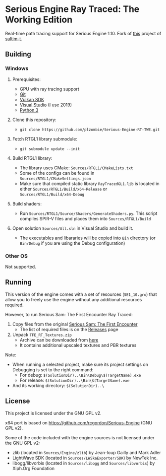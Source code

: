 # Serious Engine Ray Traced: The Working Edition 

Real-time path tracing support for Serious Engine 1.10. Fork of [this](https://github.com/sultim-t/Serious-Engine-RT) project of [sultim-t](https://github.com/sultim-t).

## Building

### Windows

1) Prerequisites:
    * GPU with ray tracing support
    * [Git](https://git-scm.com/downloads)
    * [Vulkan SDK](https://vulkan.lunarg.com/)
    * [Visual Studio](https://www.visualstudio.com/post-download-vs?sku=community) (I use 2019)
    * [Python 3](https://www.python.org/downloads/)

1) Clone this repository:
    * `git clone https://github.com/plzombie/Serious-Engine-RT-TWE.git`

1) Fetch RTGL1 library submodule:
    * `git submodule update --init`

1) Build RTGL1 library:
    * The library uses CMake: `Sources/RTGL1/CMakeLists.txt`
    * Some of the configs can be found in `Sources/RTGL1/CMakeSettings.json`
    * Make sure that compiled static library `RayTracedGL1.lib` is located in either `Sources/RTGL1/Build/x64-Release` or `Sources/RTGL1/Build/x64-Debug`

1) Build shaders:
    * Run `Sources/RTGL1/Source/Shaders/GenerateShaders.py`. This script compiles SPIR-V files and places them into `Sources/RTGL1/Build`

1) Open solution `Sources/All.sln` in Visual Studio and build it. 
    * The executables and libararies will be copied into `Bin` directory (or `Bin/Debug` if you are using the Debug configuration)

### Other OS

Not supported.

## Running

This version of the engine comes with a set of resources (`SE1_10.gro`) that allow you to freely use the engine without any additional resources required. 

However, to run Serious Sam: The First Encounter Ray Traced:
1) Copy files from the original [Serious Sam: The First Encounter](https://store.steampowered.com/app/41050/Serious_Sam_Classic_The_First_Encounter/)     
    * The list of required files is on the [Releases](https://github.com/plzombie/Serious-Engine-RT-TWE/releases) page
2) Unpack `TFE_RT_Textures.zip`
    * Archive can be downloaded from [here](https://github.com/sultim-t/Serious-Engine-RT/releases/download/v1.1/TFE_RT_Textures.zip)
    * It contains additional upscaled textures and PBR textures

Note:
* When running a selected project, make sure its project settings on Debugging is set to the right command:
    * For debug: `$(SolutionDir)..\Bin\Debug\$(TargetName).exe`
    * For release: `$(SolutionDir)..\Bin\$(TargetName).exe` 
* And its working directory: `$(SolutionDir)..\`

## License

This project is licensed under the GNU GPL v2.

x64 port is based on https://github.com/rcgordon/Serious-Engine (GNU GPL v2).

Some of the code included with the engine sources is not licensed under the GNU GPL v2:

* zlib (located in `Sources/Engine/zlib`) by Jean-loup Gailly and Mark Adler
* LightWave SDK (located in `Sources/LWSkaExporter/SDK`) by NewTek Inc.
* libogg/libvorbis (located in `Sources/libogg` and `Sources/libvorbis`) by Xiph.Org Foundation
